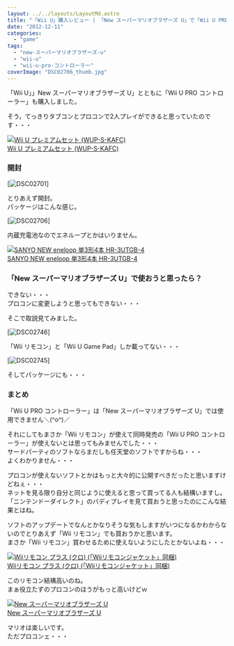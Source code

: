 ```yaml
---
layout: ../../layouts/LayoutMd.astro
title: "「Wii U」購入レビュー | 「New スーパーマリオブラザーズ U」で「Wii U PRO コントローラー」が使えない！？"
date: "2012-12-11"
categories: 
  - "game"
tags: 
  - "new-スーパーマリオブラザーズ-u"
  - "wii-u"
  - "wii-u-pro-コントローラー"
coverImage: "DSC02706_thumb.jpg"
---
```


「Wii U」」New スーパーマリオブラザーズ U」とともに「Wii U PRO コントローラー」も購入しました。

そう，てっきりタブコンとプロコンで2人プレイができると思っていたのです・・・

[![Wii U プレミアムセット (WUP-S-KAFC)](/wp/images/416M011NOXL._SL160_.jpg)  
Wii U プレミアムセット (WUP-S-KAFC)  
](https://www.amazon.co.jp/exec/obidos/ASIN/B009K1ECXQ/mizuka123-22/ref=nosim)

### 開封

[![DSC02701](/wp/images/DSC02701_thumb.jpg "DSC02701")]

とりあえず開封。  
パッケージはこんな感じ。

[![DSC02706](/wp/images/DSC02706_thumb.jpg "DSC02706")]

内蔵充電池なのでエネループとかはいりません。

[![SANYO NEW eneloop 単3形4本 HR-3UTGB-4](/wp/images/512G0b4MzFL._SL160_.jpg)  
SANYO NEW eneloop 単3形4本 HR-3UTGB-4  
](https://www.amazon.co.jp/exec/obidos/ASIN/B005V9XP5M/mizuka123-22/ref=nosim)

### 「New スーパーマリオブラザーズ U」で使おうと思ったら？

できない・・・  
プロコンに変更しようと思ってもできない・・・

そこで取説見てみました。

[![DSC02746](/wp/images/DSC02746_thumb.jpg "DSC02746")]

「Wii リモコン」と「Wii U Game Pad」しか載ってない・・・

[![DSC02745](/wp/images/DSC02745_thumb.jpg "DSC02745")]

そしてパッケージにも・・・

### まとめ

「Wii U PRO コントローラー」は「New スーパーマリオブラザーズ U」では使用できません＼(^o^)／

それにしてもまさか「Wii リモコン」が使えて同時発売の「Wii U PRO コントローラー」が使えないとは思ってもみませんでした・・・  
サードパーティのソフトならまだしも任天堂のソフトですからね・・・  
よくわかりません・・・

プロコンが使えないソフトとかはもっと大々的に公開すべきだったと思いますけどねぇ・・・  
ネットを見る限り自分と同じように使えると思って買ってる人も結構いますし。  
「ニンテンドーダイレクト」のバディプレイを見て買おうと思ったのにこんな結果とはね。

ソフトのアップデートでなんとかなりそうな気もしますがいつになるかわからないのでとりあえず「Wii リモコン」でも買おうかと思います。  
まさか「Wii リモコン」買わせるために使えないようにしたとかないよね・・・

[![Wiiリモコン プラス (クロ) (「Wiiリモコンジャケット」同梱)](/wp/images/31WqMrhC30L._SL160_.jpg)  
Wiiリモコン プラス (クロ) (「Wiiリモコンジャケット」同梱)  
](https://www.amazon.co.jp/exec/obidos/ASIN/B0046EC9YQ/mizuka123-22/ref=nosim)

このリモコン結構高いのね。  
まぁ役立たずのプロコンのほうがもっと高いけどｗ

[![New スーパーマリオブラザーズ U](/wp/images/51McETwqh8L._SL160_.jpg)  
New スーパーマリオブラザーズ U  
](https://www.amazon.co.jp/exec/obidos/ASIN/B009AP2MAW/mizuka123-22/ref=nosim)

マリオは楽しいです。  
ただプロコンェ・・・
